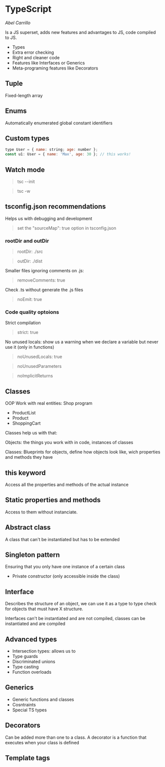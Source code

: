 # TypeScript

_Abel Carrillo_

Is a JS superset, adds new features and advantages to JS, code compiled to JS.
* Types
* Extra error checking
* Right and cleaner code
* Features like Interfaces or Generics
* Meta-programing features like Decorators

## Tuple
Fixed-length array

## Enums
Automatically enumerated global constant identifiers

## Custom types

````JavaScript
type User = { name: string; age: number };
const u1: User = { name: 'Max', age: 30 }; // this works!

````

## Watch mode
> tsc --init

> tsc -w

## tsconfig.json recommendations
Helps us with debugging and development

> set the "sourceMap": true option in tsconfig.json

### rootDir and outDir
> rootDir: ./src

> outDir: ./dist

Smaller files ignoring comments on .js:
> removeComments: true

Check .ts without generate the .js files
> noEmit: true

### Code quality optoions

Strict compilation
> strict: true 

No unused locals: show us a warning when we declare a variable
but never use it (only in functions)
> noUnusedLocals: true

>noUnusedParameters

>noImplicitReturns

## Classes
OOP
Work with real entities: Shop program
* ProductList
* Product
* ShoppingCart

Classes help us with that:

Objects: the things you work with in code, instances of classes

Classes: Blueprints for objects, define how objects look like,
wich properties and methods they have


## this keyword
Access all the properties and methods of the actual instance

## Static properties and methods
Access to them without instanciate.

## Abstract class
A class that can't be instantiated but has to be extended

## Singleton pattern
Ensuring that you only have one instance of a certain class
* Private constructor (only accessible inside the class)

## Interface
Describes the structure of an object, we can use it as a type to type
check for objects that must have X structure.

Interfaces can't be instantiated and are not compiled, classes can be instantiated and are compiled

## Advanced types
* Intersection types: allows us to
* Type guards
* Discriminated unions
* Type casting
* Function overloads

## Generics
* Generic functions and classes
* Cosntraints
* Special TS types

## Decorators
Can be added more than one to a class.
A decorator is a function that executes when your class is defined

## Template tags
> <template id="">
HTML code that doesn't loaded immediately, its rendered when we want

## Code into multiple files
* Namespace & File Bundling
* ES6 Imports/Exports

## namespace Imports

## Webpack
* Code bundles, less imports required
* Oprtimized (minified) code, less code to download
* More build steps can be added easily


## Axios (HTTP requests)

## View encapsulation

````JavaScript
@Component({
    selector: "app-server-element",
    templateUrl: "./server-element.component.html",
    styleUrls: ["./server-element.component.css"],
    encapsulation: ViewEncapsulation.None // <==== (css gobally aplied)
})

````

## Component Lyfecycle
* ngOnChanges: Called after a bound input property changes
* ngOnInit: Called once the component is initialized, will run after the `constructor`
* ngDoCheck: Called during every change detection run
* ngAfterContentInit: Called after content (ng-content) has been projected into view
* ngAfterContentChecked: Called every time the projected content has been checked
* ngAfterViewInit: Called after the component's view (and child views) has been initialized
* ngAfterViewChecked: Called every time the view (and child views) have been checked
* ngOnDestroy: Called once the component is about to be destroyed






